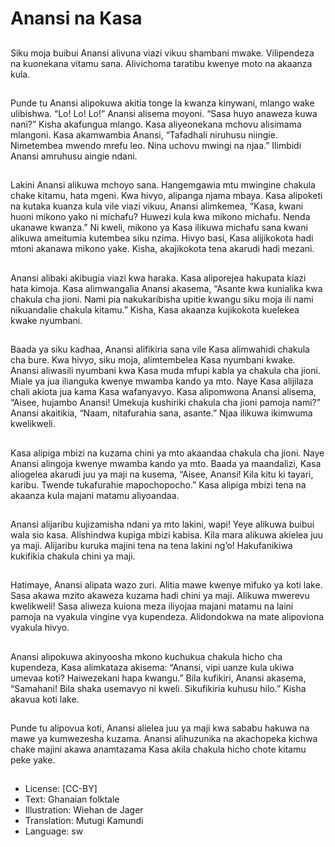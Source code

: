 # Anansi na Kasa

##
Siku moja buibui Anansi alivuna
viazi vikuu shambani mwake.
Vilipendeza na kuonekana vitamu
sana.
Alivichoma taratibu kwenye moto
na akaanza kula.


##
Punde tu Anansi alipokuwa akitia tonge la kwanza
kinywani, mlango wake ulibishwa. “Lo! Lo! Lo!”
Anansi alisema moyoni.
“Sasa huyo anaweza kuwa nani?” Kisha akafungua
mlango. Kasa aliyeonekana mchovu alisimama
mlangoni.
Kasa akamwambia Anansi, “Tafadhali niruhusu
niingie. Nimetembea mwendo mrefu leo. Nina
uchovu mwingi na njaa.”
Ilimbidi Anansi amruhusu aingie ndani.


##
Lakini Anansi alikuwa mchoyo sana. Hangemgawia
mtu mwingine chakula chake kitamu, hata mgeni.
Kwa hivyo, alipanga njama mbaya.
Kasa alipoketi na kutaka kuanza kula vile viazi vikuu,
Anansi alimkemea, “Kasa, kwani huoni mikono yako
ni michafu? Huwezi kula kwa mikono michafu. Nenda
ukanawe kwanza.”
Ni kweli, mikono ya Kasa ilikuwa michafu sana kwani
alikuwa ameitumia kutembea siku nzima.
Hivyo basi, Kasa alijikokota hadi mtoni akanawa
mikono yake. Kisha, akajikokota tena akarudi hadi
mezani.


##
Anansi alibaki akibugia viazi kwa
haraka. Kasa aliporejea hakupata
kiazi hata kimoja.
Kasa alimwangalia Anansi akasema,
“Asante kwa kunialika kwa chakula
cha jioni. Nami pia nakukaribisha
upitie kwangu siku moja ili nami
nikuandalie chakula kitamu.”
Kisha, Kasa akaanza kujikokota
kuelekea kwake nyumbani.


##
Baada ya siku kadhaa, Anansi alifikiria sana vile Kasa
alimwahidi chakula cha bure. Kwa hivyo, siku moja,
alimtembelea Kasa nyumbani kwake.
Anansi aliwasili nyumbani kwa Kasa muda mfupi
kabla ya chakula cha jioni. Miale ya jua ilianguka
kwenye mwamba kando ya mto. Naye Kasa alijilaza
chali akiota jua kama Kasa wafanyavyo.
Kasa alipomwona Anansi alisema, “Aisee, hujambo
Anansi! Umekuja kushiriki chakula cha jioni pamoja
nami?”
Anansi akaitikia, “Naam, nitafurahia sana, asante.”
Njaa ilikuwa ikimwuma kwelikweli.


##
Kasa alipiga mbizi na kuzama chini ya mto akaandaa
chakula cha jioni. Naye Anansi alingoja kwenye
mwamba kando ya mto.
Baada ya maandalizi, Kasa aliogelea akarudi juu ya
maji na kusema, “Aisee, Anansi! Kila kitu ki tayari,
karibu. Twende tukafurahie mapochopocho.”
Kasa alipiga mbizi tena na akaanza kula majani
matamu aliyoandaa.


##
Anansi alijaribu kujizamisha ndani ya mto lakini,
wapi! Yeye alikuwa buibui wala sio kasa.
Alishindwa kupiga mbizi kabisa. Kila mara alikuwa
akielea juu ya maji.
Alijaribu kuruka majini tena na tena lakini ng’o!
Hakufanikiwa kukifikia chakula chini ya maji.


##
Hatimaye, Anansi alipata wazo zuri. Alitia mawe
kwenye mifuko ya koti lake. Sasa akawa mzito
akaweza kuzama hadi chini ya maji.
Alikuwa mwerevu kwelikweli!
Sasa aliweza kuiona meza iliyojaa majani matamu na
laini pamoja na vyakula vingine vya kupendeza.
Alidondokwa na mate alipoviona vyakula hivyo.


##
Anansi alipokuwa akinyoosha mkono kuchukua
chakula hicho cha kupendeza, Kasa alimkataza
akisema:
“Anansi, vipi uanze kula ukiwa umevaa koti?
Haiwezekani hapa kwangu.”
Bila kufikiri, Anansi akasema, “Samahani! Bila shaka
usemavyo ni kweli. Sikufikiria kuhusu hilo.” Kisha
akavua koti lake.


##
Punde tu alipovua koti, Anansi
alielea juu ya maji kwa sababu
hakuwa na mawe ya kumwezesha
kuzama.
Anansi alihuzunika na akachopeka
kichwa chake majini akawa
anamtazama Kasa akila chakula
hicho chote kitamu peke yake.


##
* License: [CC-BY]
* Text: Ghanaian folktale
* Illustration: Wiehan de Jager
* Translation: Mutugi Kamundi
* Language: sw
